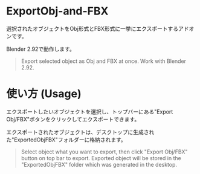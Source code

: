 # ExportObj-and-FBX

選択されたオブジェクトをObj形式とFBX形式に一挙にエクスポートするアドオンです。

Blender 2.92で動作します。
> Export selected object as Obj and FBX at once.
> Work with Blender 2.92.

# 使い方 (Usage)
エクスポートしたいオブジェクトを選択し、トップバーにある"Export Obj/FBX"ボタンをクリックしてエクスポートできます。

エクスポートされたオブジェクトは、デスクトップに生成された"ExportedObjFBX"フォルダーに格納されます。
> Select object what you want to export, then click "Export Obj/FBX" button on top bar to export.
> Exported object will be stored in the "ExportedObjFBX" folder which was generated in the desktop.


